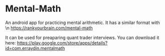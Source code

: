 # Mental-Math

An android app for practicing mental arithmetic. It has a similar format with \n
https://rankyourbrain.com/mental-math

It can be used for preaparing quant trader interviews.
You can download it here:
https://play.google.com/store/apps/details?id=com.erraydin.mentalmath
